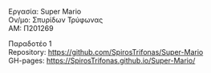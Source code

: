 Εργασία: Super Mario<br>
Ον/μο: Σπυρίδων Τρύφωνας <br>
ΑΜ: Π201269<br>


Παραδοτέο 1 <br>
Repository: https://github.com/SpirosTrifonas/Super-Mario  <br>
GH-pages:   https://SpirosTrifonas.github.io/Super-Mario/
